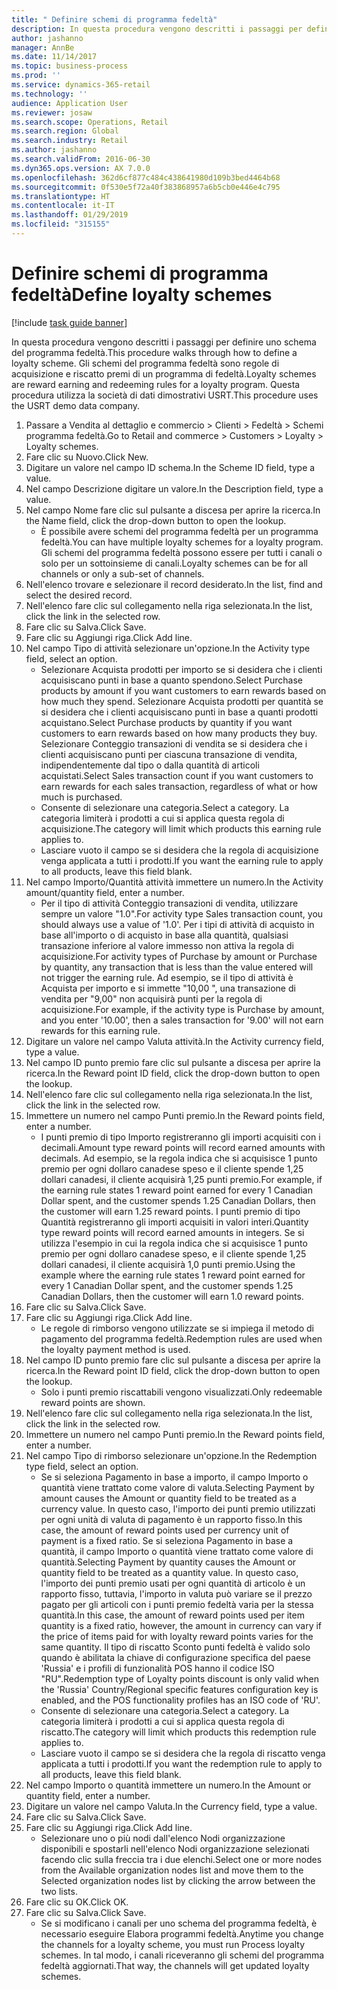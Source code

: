 ```yaml
---
title: " Definire schemi di programma fedeltà"
description: In questa procedura vengono descritti i passaggi per definire uno schema del programma fedeltà.
author: jashanno
manager: AnnBe
ms.date: 11/14/2017
ms.topic: business-process
ms.prod: ''
ms.service: dynamics-365-retail
ms.technology: ''
audience: Application User
ms.reviewer: josaw
ms.search.scope: Operations, Retail
ms.search.region: Global
ms.search.industry: Retail
ms.author: jashanno
ms.search.validFrom: 2016-06-30
ms.dyn365.ops.version: AX 7.0.0
ms.openlocfilehash: 362d6cf877c484c438641980d109b3bed4464b68
ms.sourcegitcommit: 0f530e5f72a40f383868957a6b5cb0e446e4c795
ms.translationtype: HT
ms.contentlocale: it-IT
ms.lasthandoff: 01/29/2019
ms.locfileid: "315155"
---
```

# <a name="define-loyalty-schemes"></a><span data-ttu-id="7a679-103"> Definire schemi di programma fedeltà</span><span class="sxs-lookup"><span data-stu-id="7a679-103">Define loyalty schemes</span></span>

[!include [task guide banner](../includes/task-guide-banner.md)]

<span data-ttu-id="7a679-104">In questa procedura vengono descritti i passaggi per definire uno schema del programma fedeltà.</span><span class="sxs-lookup"><span data-stu-id="7a679-104">This procedure walks through how to define a loyalty scheme.</span></span> <span data-ttu-id="7a679-105">Gli schemi del programma fedeltà sono regole di acquisizione e riscatto premi di un programma di fedeltà.</span><span class="sxs-lookup"><span data-stu-id="7a679-105">Loyalty schemes are reward earning and redeeming rules for a loyalty program.</span></span> <span data-ttu-id="7a679-106">Questa procedura utilizza la società di dati dimostrativi USRT.</span><span class="sxs-lookup"><span data-stu-id="7a679-106">This procedure uses the USRT demo data company.</span></span>

1. <span data-ttu-id="7a679-107">Passare a Vendita al dettaglio e commercio > Clienti > Fedeltà > Schemi programma fedeltà.</span><span class="sxs-lookup"><span data-stu-id="7a679-107">Go to Retail and commerce > Customers > Loyalty > Loyalty schemes.</span></span>
2. <span data-ttu-id="7a679-108">Fare clic su Nuovo.</span><span class="sxs-lookup"><span data-stu-id="7a679-108">Click New.</span></span>
3. <span data-ttu-id="7a679-109">Digitare un valore nel campo ID schema.</span><span class="sxs-lookup"><span data-stu-id="7a679-109">In the Scheme ID field, type a value.</span></span>
4. <span data-ttu-id="7a679-110">Nel campo Descrizione digitare un valore.</span><span class="sxs-lookup"><span data-stu-id="7a679-110">In the Description field, type a value.</span></span>
5. <span data-ttu-id="7a679-111">Nel campo Nome fare clic sul pulsante a discesa per aprire la ricerca.</span><span class="sxs-lookup"><span data-stu-id="7a679-111">In the Name field, click the drop-down button to open the lookup.</span></span>
    * <span data-ttu-id="7a679-112">È possibile avere schemi del programma fedeltà per un programma fedeltà.</span><span class="sxs-lookup"><span data-stu-id="7a679-112">You can have multiple loyalty schemes for a loyalty program.</span></span> <span data-ttu-id="7a679-113">Gli schemi del programma fedeltà possono essere per tutti i canali o solo per un sottoinsieme di canali.</span><span class="sxs-lookup"><span data-stu-id="7a679-113">Loyalty schemes can be for all channels or only a sub-set of channels.</span></span>  
6. <span data-ttu-id="7a679-114">Nell'elenco trovare e selezionare il record desiderato.</span><span class="sxs-lookup"><span data-stu-id="7a679-114">In the list, find and select the desired record.</span></span>
7. <span data-ttu-id="7a679-115">Nell'elenco fare clic sul collegamento nella riga selezionata.</span><span class="sxs-lookup"><span data-stu-id="7a679-115">In the list, click the link in the selected row.</span></span>
8. <span data-ttu-id="7a679-116">Fare clic su Salva.</span><span class="sxs-lookup"><span data-stu-id="7a679-116">Click Save.</span></span>
9. <span data-ttu-id="7a679-117">Fare clic su Aggiungi riga.</span><span class="sxs-lookup"><span data-stu-id="7a679-117">Click Add line.</span></span>
10. <span data-ttu-id="7a679-118">Nel campo Tipo di attività selezionare un'opzione.</span><span class="sxs-lookup"><span data-stu-id="7a679-118">In the Activity type field, select an option.</span></span>
    * <span data-ttu-id="7a679-119">Selezionare Acquista prodotti per importo se si desidera che i clienti acquisiscano punti in base a quanto spendono.</span><span class="sxs-lookup"><span data-stu-id="7a679-119">Select Purchase products by amount if you want customers to earn rewards based on how much they spend.</span></span> <span data-ttu-id="7a679-120">Selezionare Acquista prodotti per quantità se si desidera che i clienti acquisiscano punti in base a quanti prodotti acquistano.</span><span class="sxs-lookup"><span data-stu-id="7a679-120">Select Purchase products by quantity if you want customers to earn rewards based on how many products they buy.</span></span>  <span data-ttu-id="7a679-121">Selezionare Conteggio transazioni di vendita se si desidera che i clienti acquisiscano punti per ciascuna transazione di vendita, indipendentemente dal tipo o dalla quantità di articoli acquistati.</span><span class="sxs-lookup"><span data-stu-id="7a679-121">Select Sales transaction count if you want customers to earn rewards for each sales transaction, regardless of what or how much is purchased.</span></span>  
    * <span data-ttu-id="7a679-122">Consente di selezionare una categoria.</span><span class="sxs-lookup"><span data-stu-id="7a679-122">Select a category.</span></span> <span data-ttu-id="7a679-123">La categoria limiterà i prodotti a cui si applica questa regola di acquisizione.</span><span class="sxs-lookup"><span data-stu-id="7a679-123">The category will limit which products this earning rule applies to.</span></span>  
    * <span data-ttu-id="7a679-124">Lasciare vuoto il campo se si desidera che la regola di acquisizione venga applicata a tutti i prodotti.</span><span class="sxs-lookup"><span data-stu-id="7a679-124">If you want the earning rule to apply to all products, leave this field blank.</span></span>  
11. <span data-ttu-id="7a679-125">Nel campo Importo/Quantità attività immettere un numero.</span><span class="sxs-lookup"><span data-stu-id="7a679-125">In the Activity amount/quantity field, enter a number.</span></span>
    *  <span data-ttu-id="7a679-126">Per il tipo di attività Conteggio transazioni di vendita, utilizzare sempre un valore "1.0".</span><span class="sxs-lookup"><span data-stu-id="7a679-126">For activity type Sales transaction count, you should always use a value of '1.0'.</span></span> <span data-ttu-id="7a679-127">Per i tipi di attività di acquisto in base all'importo o di acquisto in base alla quantità, qualsiasi transazione inferiore al valore immesso non attiva la regola di acquisizione.</span><span class="sxs-lookup"><span data-stu-id="7a679-127">For activity types of Purchase by amount or Purchase by quantity, any transaction that is less than the value entered will not trigger the earning rule.</span></span> <span data-ttu-id="7a679-128">Ad esempio, se il tipo di attività è Acquista per importo e si immette "10,00 ", una transazione di vendita per "9,00" non acquisirà punti per la regola di acquisizione.</span><span class="sxs-lookup"><span data-stu-id="7a679-128">For example, if the activity type is Purchase by amount, and you enter '10.00', then a sales transaction for '9.00' will not earn rewards for this earning rule.</span></span>  
12. <span data-ttu-id="7a679-129">Digitare un valore nel campo Valuta attività.</span><span class="sxs-lookup"><span data-stu-id="7a679-129">In the Activity currency field, type a value.</span></span>
13. <span data-ttu-id="7a679-130">Nel campo ID punto premio fare clic sul pulsante a discesa per aprire la ricerca.</span><span class="sxs-lookup"><span data-stu-id="7a679-130">In the Reward point ID field, click the drop-down button to open the lookup.</span></span>
14. <span data-ttu-id="7a679-131">Nell'elenco fare clic sul collegamento nella riga selezionata.</span><span class="sxs-lookup"><span data-stu-id="7a679-131">In the list, click the link in the selected row.</span></span>
15. <span data-ttu-id="7a679-132">Immettere un numero nel campo Punti premio.</span><span class="sxs-lookup"><span data-stu-id="7a679-132">In the Reward points field, enter a number.</span></span>
    * <span data-ttu-id="7a679-133">I punti premio di tipo Importo registreranno gli importi acquisiti con i decimali.</span><span class="sxs-lookup"><span data-stu-id="7a679-133">Amount type reward points will record earned amounts with decimals.</span></span> <span data-ttu-id="7a679-134">Ad esempio, se la regola indica che si acquisisce 1 punto premio per ogni dollaro canadese speso e il cliente spende 1,25 dollari canadesi, il cliente acquisirà 1,25 punti premio.</span><span class="sxs-lookup"><span data-stu-id="7a679-134">For example, if the earning rule states 1 reward point earned for every 1 Canadian Dollar spent, and the customer spends 1.25 Canadian Dollars, then the customer will earn 1.25 reward points.</span></span> <span data-ttu-id="7a679-135">I punti premio di tipo Quantità registreranno gli importi acquisiti in valori interi.</span><span class="sxs-lookup"><span data-stu-id="7a679-135">Quantity type reward points will record earned amounts in integers.</span></span> <span data-ttu-id="7a679-136">Se si utilizza l'esempio in cui la regola indica che si acquisisce 1 punto premio per ogni dollaro canadese speso, e il cliente spende 1,25 dollari canadesi, il cliente acquisirà 1,0 punti premio.</span><span class="sxs-lookup"><span data-stu-id="7a679-136">Using the example where the earning rule states 1 reward point earned for every 1 Canadian Dollar spent, and the customer spends 1.25 Canadian Dollars, then the customer will earn 1.0 reward points.</span></span>  
16. <span data-ttu-id="7a679-137">Fare clic su Salva.</span><span class="sxs-lookup"><span data-stu-id="7a679-137">Click Save.</span></span>
17. <span data-ttu-id="7a679-138">Fare clic su Aggiungi riga.</span><span class="sxs-lookup"><span data-stu-id="7a679-138">Click Add line.</span></span>
    * <span data-ttu-id="7a679-139">Le regole di rimborso vengono utilizzate se si impiega il metodo di pagamento del programma fedeltà.</span><span class="sxs-lookup"><span data-stu-id="7a679-139">Redemption rules are used when the loyalty payment method is used.</span></span>  
18. <span data-ttu-id="7a679-140">Nel campo ID punto premio fare clic sul pulsante a discesa per aprire la ricerca.</span><span class="sxs-lookup"><span data-stu-id="7a679-140">In the Reward point ID field, click the drop-down button to open the lookup.</span></span>
    * <span data-ttu-id="7a679-141">Solo i punti premio riscattabili vengono visualizzati.</span><span class="sxs-lookup"><span data-stu-id="7a679-141">Only redeemable reward points are shown.</span></span>  
19. <span data-ttu-id="7a679-142">Nell'elenco fare clic sul collegamento nella riga selezionata.</span><span class="sxs-lookup"><span data-stu-id="7a679-142">In the list, click the link in the selected row.</span></span>
20. <span data-ttu-id="7a679-143">Immettere un numero nel campo Punti premio.</span><span class="sxs-lookup"><span data-stu-id="7a679-143">In the Reward points field, enter a number.</span></span>
21. <span data-ttu-id="7a679-144">Nel campo Tipo di rimborso selezionare un'opzione.</span><span class="sxs-lookup"><span data-stu-id="7a679-144">In the Redemption type field, select an option.</span></span>
    * <span data-ttu-id="7a679-145">Se si seleziona Pagamento in base a importo, il campo Importo o quantità viene trattato come valore di valuta.</span><span class="sxs-lookup"><span data-stu-id="7a679-145">Selecting Payment by amount causes the Amount or quantity field to be treated as a currency value.</span></span> <span data-ttu-id="7a679-146">In questo caso, l'importo dei punti premio utilizzati per ogni unità di valuta di pagamento è un rapporto fisso.</span><span class="sxs-lookup"><span data-stu-id="7a679-146">In this case, the amount of reward points used per currency unit of payment is a fixed ratio.</span></span> <span data-ttu-id="7a679-147">Se si seleziona Pagamento in base a quantità, il campo Importo o quantità viene trattato come valore di quantità.</span><span class="sxs-lookup"><span data-stu-id="7a679-147">Selecting Payment by quantity causes the Amount or quantity field to be treated as a quantity value.</span></span> <span data-ttu-id="7a679-148">In questo caso, l'importo dei punti premio usati per ogni quantità di articolo è un rapporto fisso, tuttavia, l'importo in valuta può variare se il prezzo pagato per gli articoli con i punti premio fedeltà varia per la stessa quantità.</span><span class="sxs-lookup"><span data-stu-id="7a679-148">In this case, the amount of reward points used per item quantity is a fixed ratio, however, the amount in currency can vary if the price of items paid for with loyalty reward points varies for the same quantity.</span></span> <span data-ttu-id="7a679-149">Il tipo di riscatto Sconto punti fedeltà è valido solo quando è abilitata la chiave di configurazione specifica del paese 'Russia' e i profili di funzionalità POS hanno il codice ISO "RU".</span><span class="sxs-lookup"><span data-stu-id="7a679-149">Redemption type of Loyalty points discount is only valid when the 'Russia' Country/Regional specific features configuration key is enabled, and the POS functionality profiles has an ISO code of 'RU'.</span></span>  
    * <span data-ttu-id="7a679-150">Consente di selezionare una categoria.</span><span class="sxs-lookup"><span data-stu-id="7a679-150">Select a category.</span></span> <span data-ttu-id="7a679-151">La categoria limiterà i prodotti a cui si applica questa regola di riscatto.</span><span class="sxs-lookup"><span data-stu-id="7a679-151">The category will limit which products this redemption rule applies to.</span></span>  
    * <span data-ttu-id="7a679-152">Lasciare vuoto il campo se si desidera che la regola di riscatto venga applicata a tutti i prodotti.</span><span class="sxs-lookup"><span data-stu-id="7a679-152">If you want the redemption rule to apply to all products, leave this field blank.</span></span>  
22. <span data-ttu-id="7a679-153">Nel campo Importo o quantità immettere un numero.</span><span class="sxs-lookup"><span data-stu-id="7a679-153">In the Amount or quantity field, enter a number.</span></span>
23. <span data-ttu-id="7a679-154">Digitare un valore nel campo Valuta.</span><span class="sxs-lookup"><span data-stu-id="7a679-154">In the Currency field, type a value.</span></span>
24. <span data-ttu-id="7a679-155">Fare clic su Salva.</span><span class="sxs-lookup"><span data-stu-id="7a679-155">Click Save.</span></span>
25. <span data-ttu-id="7a679-156">Fare clic su Aggiungi riga.</span><span class="sxs-lookup"><span data-stu-id="7a679-156">Click Add line.</span></span>
    * <span data-ttu-id="7a679-157">Selezionare uno o più nodi dall'elenco Nodi organizzazione disponibili e spostarli nell'elenco Nodi organizzazione selezionati facendo clic sulla freccia tra i due elenchi.</span><span class="sxs-lookup"><span data-stu-id="7a679-157">Select one or more nodes from the Available organization nodes list and move them to the Selected organization nodes list by clicking the arrow between the two lists.</span></span>  
26. <span data-ttu-id="7a679-158">Fare clic su OK.</span><span class="sxs-lookup"><span data-stu-id="7a679-158">Click OK.</span></span>
27. <span data-ttu-id="7a679-159">Fare clic su Salva.</span><span class="sxs-lookup"><span data-stu-id="7a679-159">Click Save.</span></span>
    * <span data-ttu-id="7a679-160">Se si modificano i canali per uno schema del programma fedeltà, è necessario eseguire Elabora programmi fedeltà.</span><span class="sxs-lookup"><span data-stu-id="7a679-160">Anytime you change the channels for a loyalty scheme, you must run Process loyalty schemes.</span></span> <span data-ttu-id="7a679-161">In tal modo, i canali riceveranno gli schemi del programma fedeltà aggiornati.</span><span class="sxs-lookup"><span data-stu-id="7a679-161">That way, the channels will get updated loyalty schemes.</span></span>  

